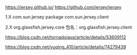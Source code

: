 https://jersey.github.io/
https://github.com/jersey/jersey

1.X
<groupId>com.sun.jersey</groupId>
package com.sun.jersey.client

2.X
<groupId>org.glassfish.jersey.core</groupId>
包名：org.glassfish.jersey.client


https://blog.csdn.net/tornadojava/article/details/53609112

https://blog.csdn.net/yuqing_410/article/details/74279439